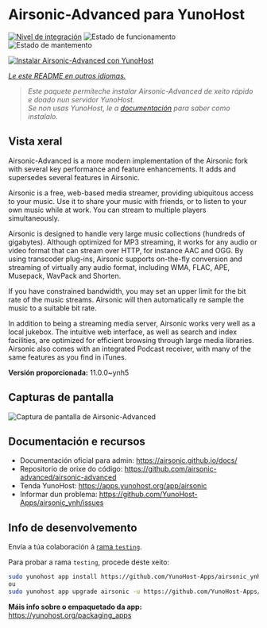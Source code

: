 <!--
NOTA: Este README foi creado automáticamente por <https://github.com/YunoHost/apps/tree/master/tools/readme_generator>
NON debe editarse manualmente.
-->

# Airsonic-Advanced para YunoHost

[![Nivel de integración](https://dash.yunohost.org/integration/airsonic.svg)](https://dash.yunohost.org/appci/app/airsonic) ![Estado de funcionamento](https://ci-apps.yunohost.org/ci/badges/airsonic.status.svg) ![Estado de mantemento](https://ci-apps.yunohost.org/ci/badges/airsonic.maintain.svg)

[![Instalar Airsonic-Advanced con YunoHost](https://install-app.yunohost.org/install-with-yunohost.svg)](https://install-app.yunohost.org/?app=airsonic)

*[Le este README en outros idiomas.](./ALL_README.md)*

> *Este paquete permíteche instalar Airsonic-Advanced de xeito rápido e doado nun servidor YunoHost.*  
> *Se non usas YunoHost, le a [documentación](https://yunohost.org/install) para saber como instalalo.*

## Vista xeral

Airsonic-Advanced is a more modern implementation of the Airsonic fork with several key performance and feature enhancements. It adds and supersedes several features in Airsonic.

Airsonic is a free, web-based media streamer, providing ubiquitous access to your music. Use it to share your music with friends, or to listen to your own music while at work. You can stream to multiple players simultaneously.

Airsonic is designed to handle very large music collections (hundreds of gigabytes). Although optimized for MP3 streaming, it works for any audio or video format that can stream over HTTP, for instance AAC and OGG. By using transcoder plug-ins, Airsonic supports on-the-fly conversion and streaming of virtually any audio format, including WMA, FLAC, APE, Musepack, WavPack and Shorten.

If you have constrained bandwidth, you may set an upper limit for the bit rate of the music streams. Airsonic will then automatically re sample the music to a suitable bit rate.

In addition to being a streaming media server, Airsonic works very well as a local jukebox. The intuitive web interface, as well as search and index facilities, are optimized for efficient browsing through large media libraries. Airsonic also comes with an integrated Podcast receiver, with many of the same features as you find in iTunes.


**Versión proporcionada:** 11.0.0~ynh5

## Capturas de pantalla

![Captura de pantalla de Airsonic-Advanced](./doc/screenshots/screenshot_01.png)

## Documentación e recursos

- Documentación oficial para admin: <https://airsonic.github.io/docs/>
- Repositorio de orixe do código: <https://github.com/airsonic-advanced/airsonic-advanced>
- Tenda YunoHost: <https://apps.yunohost.org/app/airsonic>
- Informar dun problema: <https://github.com/YunoHost-Apps/airsonic_ynh/issues>

## Info de desenvolvemento

Envía a túa colaboración á [rama `testing`](https://github.com/YunoHost-Apps/airsonic_ynh/tree/testing).

Para probar a rama `testing`, procede deste xeito:

```bash
sudo yunohost app install https://github.com/YunoHost-Apps/airsonic_ynh/tree/testing --debug
ou
sudo yunohost app upgrade airsonic -u https://github.com/YunoHost-Apps/airsonic_ynh/tree/testing --debug
```

**Máis info sobre o empaquetado da app:** <https://yunohost.org/packaging_apps>
